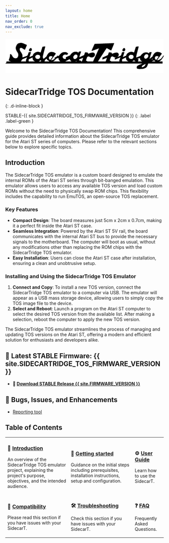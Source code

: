 ```yaml
---
layout: home
title: Home
nav_order: 0
nav_exclude: true
---
```



![SidecarTridge TOS](/assets/images/SIDECARTRIDGE_TEXT_1920x416_BLACK.png)

# SidecarTridge TOS Documentation 
{: .d-inline-block }

STABLE-{{ site.SIDECARTRIDGE_TOS_FIRMWARE_VERSION }}
{: .label .label-green }

Welcome to the SidecarTridge TOS Documentation! This comprehensive guide provides detailed information about the SidecarTridge TOS emulator for the Atari ST series of computers. Please refer to the relevant sections below to explore specific topics.

## Introduction

The SidecarTridge TOS emulator is a custom board designed to emulate the internal ROMs of the Atari ST series through bit-banged emulation. This emulator allows users to access any available TOS version and load custom ROMs without the need to physically swap ROM chips. This flexibility includes the capability to run EmuTOS, an open-source TOS replacement.

### Key Features

- **Compact Design**: The board measures just 5cm x 2cm x 0.7cm, making it a perfect fit inside the Atari ST case.
- **Seamless Integration**: Powered by the Atari ST 5V rail, the board communicates with the internal Atari ST bus to provide the necessary signals to the motherboard. The computer will boot as usual, without any modifications other than replacing the ROM chips with the SidecarTridge TOS emulator.
- **Easy Installation**: Users can close the Atari ST case after installation, ensuring a clean and unobtrusive setup.

### Installing and Using the SidecarTridge TOS Emulator

1. **Connect and Copy**: To install a new TOS version, connect the SidecarTridge TOS emulator to a computer via USB. The emulator will appear as a USB mass storage device, allowing users to simply copy the TOS image file to the device.
2. **Select and Reboot**: Launch a program on the Atari ST computer to select the desired TOS version from the available list. After making a selection, reboot the computer to apply the new TOS version.

The SidecarTridge TOS emulator streamlines the process of managing and updating TOS versions on the Atari ST, offering a modern and efficient solution for enthusiasts and developers alike.

## 🚀 Latest STABLE Firmware: {{ site.SIDECARTRIDGE_TOS_FIRMWARE_VERSION }}
* **💾 [Download STABLE Release {{ site.FIRMWARE_VERSION }}](https://sidecartridge.com/downloads)**

## 🐞 Bugs, Issues, and Enhancements
* [Reporting tool](https://github.com/sidecartridge/atarist-sidecart-raspberry-pico/issues)

## Table of Contents

<table style="border-collapse: collapse; border: 0;">
    <tr>
        <td style="border: none;">
            <h3>📘 <a href="/sidecartridge-tos/introduction">Introduction</a></h3>
            <p>An overview of the SidecarTridge TOS emulator project, explaining the project's purpose, objectives, and the intended audience.</p>
        </td>
        <td style="border: none;">
            <h3>🚀 <a href="/sidecartridge-tos/getting_started">Getting started</a></h3>
            <p>Guidance on the initial steps including prerequisites, installation instructions, setup and configuration.</p>
        </td>
        <td style="border: none;">
            <h3>⚙️ <a href="/sidecartridge-tos/userguide">User Guide</a></h3>
            <p>Learn how to use the SidecarT.</p>
        </td>
    </tr>
    <tr>
        <td style="border: none;">
            <h3>🤝 <a href="/sidecartridge-tos/compatibility_issues">Compatibility</a></h3>
            <p>Please read this section if you have issues with your SidecarT.</p>
        </td>
        <td style="border: none;">
            <h3>🛠️ <a href="/sidecartridge-tos/troubleshooting">Troubleshooting</a></h3>
            <p>Check this section if you have issues with your SidecarT.</p>
        </td>
        <td style="border: none;">
            <h3>❓ <a href="/sidecartridge-tos/faq">FAQ</a></h3>
            <p>Frequently Asked Questions.</p>
        </td>
    </tr>
</table>


